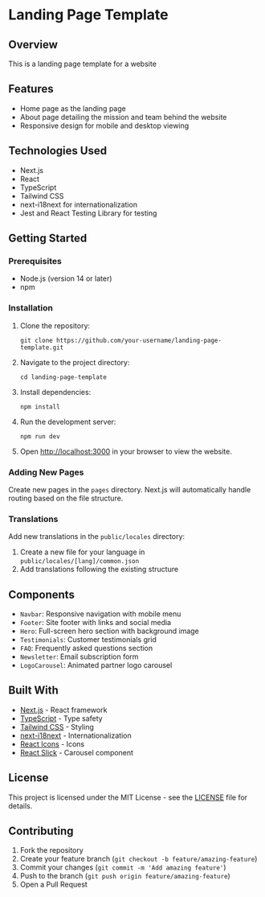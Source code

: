 # Landing Page Template

## Overview

This is a landing page template for a website

## Features

- Home page as the landing page
- About page detailing the mission and team behind the website
- Responsive design for mobile and desktop viewing

## Technologies Used

- Next.js
- React
- TypeScript
- Tailwind CSS
- next-i18next for internationalization
- Jest and React Testing Library for testing

## Getting Started

### Prerequisites

- Node.js (version 14 or later)
- npm

### Installation

1. Clone the repository:

   ```
   git clone https://github.com/your-username/landing-page-template.git
   ```

2. Navigate to the project directory:

   ```
   cd landing-page-template
   ```

3. Install dependencies:

   ```
   npm install
   ```

4. Run the development server:

   ```
   npm run dev
   ```

5. Open [http://localhost:3000](http://localhost:3000) in your browser to view the website.

### Adding New Pages

Create new pages in the `pages` directory. Next.js will automatically handle routing based on the file structure.

### Translations

Add new translations in the `public/locales` directory:

1. Create a new file for your language in `public/locales/[lang]/common.json`
2. Add translations following the existing structure

## Components

- `Navbar`: Responsive navigation with mobile menu
- `Footer`: Site footer with links and social media
- `Hero`: Full-screen hero section with background image
- `Testimonials`: Customer testimonials grid
- `FAQ`: Frequently asked questions section
- `Newsletter`: Email subscription form
- `LogoCarousel`: Animated partner logo carousel

## Built With

- [Next.js](https://nextjs.org/) - React framework
- [TypeScript](https://www.typescriptlang.org/) - Type safety
- [Tailwind CSS](https://tailwindcss.com/) - Styling
- [next-i18next](https://github.com/isaachinman/next-i18next) - Internationalization
- [React Icons](https://react-icons.github.io/react-icons/) - Icons
- [React Slick](https://react-slick.neostack.com/) - Carousel component

## License

This project is licensed under the MIT License - see the [LICENSE](LICENSE) file for details.

## Contributing

1. Fork the repository
2. Create your feature branch (`git checkout -b feature/amazing-feature`)
3. Commit your changes (`git commit -m 'Add amazing feature'`)
4. Push to the branch (`git push origin feature/amazing-feature`)
5. Open a Pull Request
